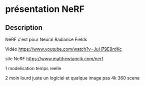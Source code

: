 # présentation NeRF

## Description
 NeRF c'est pour Neural Radiance Fields
 
Vidéo https://www.youtube.com/watch?v=JuH79E8rdKc

site NeRF https://www.matthewtancik.com/nerf

1 modelisation temps reelle 

2 moin lourd juste un logiciel et quelque image pas 4k 360 scene
